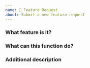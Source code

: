```yaml
---
name: 🍰 Feature Request
about: Submit a new feature request
---
```


<!--
Feature Request(https://github.com/gchengyu/PagerMaid-Modify-Modify/wiki) or [issue](https://github.com/gchengyu/PagerMaid-Modify-Modify/issues) , and provide all the information required by this template.
Otherwise the issue will be closed immediately.
-->

### What feature is it?

### What can this function do?

### Additional description

<!--
generated by github-issue-template.This issue is in English.
-->
